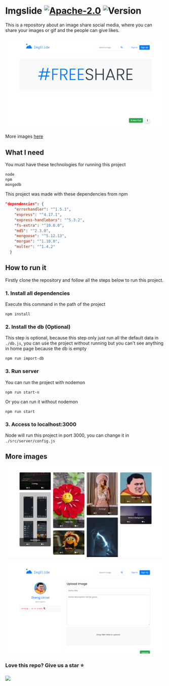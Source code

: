 # Imgslide [![Apache-2.0](https://img.shields.io/badge/License-Apache%202.0-blue.svg)](https://opensource.org/licenses/Apache-2.0) ![Version](https://img.shields.io/badge/version-1.0-brightgreen)

This is a repository about an image share social media, where you can share your images or gif and the people can give likes.

![Home](./tutorial/home.png)

More images [here](#moreimages)

## What I need

You must have these technologies for running this project
```
node
npm
mongodb
```

This project was made with these dependencies from npm
```json
"dependencies": {
    "errorhandler": "^1.5.1",
    "express": "^4.17.1",
    "express-handlebars": "^5.3.2",
    "fs-extra": "^10.0.0",
    "md5": "^2.3.0",
    "mongoose": "^5.12.13",
    "morgan": "^1.10.0",
    "multer": "^1.4.2"
  }
```

## How to run it

Firstly clone the repository and follow all the steps below to run this project.

### 1. Install all dependencies

Execute this command in the path of the project
```
npm install
```

### 2. Install the db (Optional)

This step is optional, because this step only just run all the default data in  `./db.js`, you can use the project without running but you can't see anything in home page because the db is empty
```
npm run import-db
```

### 3. Run server

You can run the project with nodemon
```
npm run start-n
```

Or you can run it without nodemon
```
npm run start
```

### 3. Access to localhost:3000

Node will run this project in port 3000, you can change it in `./src/server/config.js`



## <a name="moreimages"></a> More images

![Images](./tutorial/image.png)

![User](./tutorial/user.png)




### Love this repo? Give us a star ⭐

<a href="./">
  <img src="https://img.shields.io/badge/Imgslide-Rate-blue">
</a>